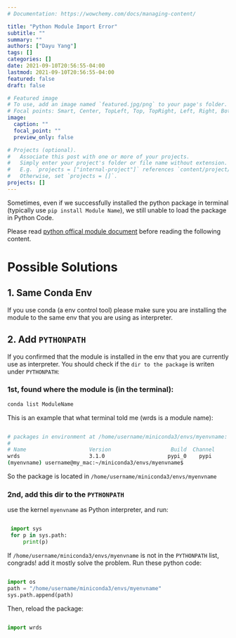 ```yaml
---
# Documentation: https://wowchemy.com/docs/managing-content/

title: "Python Module Import Error"
subtitle: ""
summary: ""
authors: ["Dayu Yang"]
tags: []
categories: []
date: 2021-09-10T20:56:55-04:00
lastmod: 2021-09-10T20:56:55-04:00
featured: false
draft: false

# Featured image
# To use, add an image named `featured.jpg/png` to your page's folder.
# Focal points: Smart, Center, TopLeft, Top, TopRight, Left, Right, BottomLeft, Bottom, BottomRight.
image:
  caption: ""
  focal_point: ""
  preview_only: false

# Projects (optional).
#   Associate this post with one or more of your projects.
#   Simply enter your project's folder or file name without extension.
#   E.g. `projects = ["internal-project"]` references `content/project/deep-learning/index.md`.
#   Otherwise, set `projects = []`.
projects: []
---
```



Sometimes, even if we successfully installed the python package in terminal (typically use `pip install Module Name`), we still unable to load the package in Python Code. 

Please read [python offical module document](https://docs.python.org/zh-cn/3/tutorial/modules.html#the-module-search-path) before reading the following content.

# Possible Solutions

## 1. Same Conda Env
If you use conda (a env control tool)
please make sure you are installing the module to the same env that you are using as interpreter.


## 2. Add `PYTHONPATH`

If you confirmed that the module is installed in the env that you are currently use as interpreter. You should check if the `dir to the package` is writen under `PYTHONPATH`:

### 1st, found where the module is (in the terminal):

```bash
conda list ModuleName

```

This is an example that what terminal told me (wrds is a module name):

```bash

# packages in environment at /home/username/miniconda3/envs/myenvname:
#
# Name                    Version                   Build  Channel
wrds                      3.1.0                    pypi_0    pypi
(myenvname) username@my_mac:~/miniconda3/envs/myenvname$

```

So the package is located in `/home/username/miniconda3/envs/myenvname`

### 2nd, add this dir to the `PYTHONPATH`

use the kernel `myenvname` as Python interpreter, and run:

```python

 import sys
 for p in sys.path:
     print(p)

```

If `/home/username/miniconda3/envs/myenvname` is not in the `PYTHONPATH` list, congrads! add it mostly solve the problem. Run these python code:

```python

import os
path = "/home/username/miniconda3/envs/myenvname"
sys.path.append(path)

```

Then, reload the package:

```python

import wrds


```
